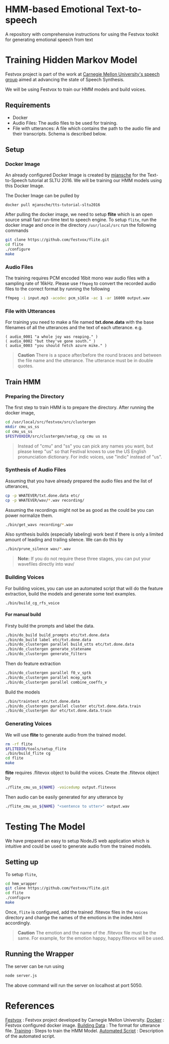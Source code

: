 # HMM-based Emotional Text-to-speech

A repository with comprehensive instructions for using the Festvox toolkit for generating emotional speech from text


# Training Hidden Markov Model
Festvox project is part of the work at [Carnegie Mellon University's speech group](http://www.speech.cs.cmu.edu) aimed at advancing the state of Speech Synthesis.

We will be using Festvox to train our HMM models and build voices.

## Requirements
- Docker
- Audio Files: The audio files to be used for training.
- File with utterances: A file which contains the path to the audio file and their transcripts. Schema is described below.

## Setup

### Docker Image
An already configured Docker Image is created by [mjansche](https://hub.docker.com/u/mjansche) for the Text-to-Speech tutorial at SLTU 2016. We will be training our HMM models using this Docker Image.

The Docker Image can be pulled by
```
docker pull mjansche/tts-tutorial-sltu2016
```
After pulling the docker image, we need to setup **flite** which is an open source small fast run-time text to speech engine.
To setup `flite`, run the docker image and once in the directory `/usr/local/src` run the following commands

```sh
git clone https://github.com/festvox/flite.git
cd flite
./configure
make
```

### Audio Files
The training requires PCM encoded 16bit mono wav audio files with a sampling rate of 16kHz. Please use `ffmpeg` to convert the recorded audio files to the correct format by running the following
```sh
ffmpeg -i input.mp3 -acodec pcm_s16le -ac 1 -ar 16000 output.wav
```

### File with Utterances
For training you need to make a file named **txt.done.data** with the base filenames of all the utterances and the text of each utterance. e.g.
```
( audio_0001 "a whole joy was reaping." )
( audio_0002 "but they've gone south." )
( audio_0003 "you should fetch azure mike." )
```
> **Caution**
> There is a space after/before the round braces and between the file name and the utterance. 
> The utterance must be in double quotes.

## Train HMM
### Preparing the Directory
The first step to train HMM is to prepare the directory.
After running the docker image,

```sh
cd /usr/local/src/festvox/src/clustergen
mkdir cmu_us_ss
cd cmu_us_ss
$FESTVOXDIR/src/clustergen/setup_cg cmu us ss
```
> Instead of "cmu" and "ss" you can pick any names you want, but please keep "us" so that Festival knows to use the US English pronunciation dictionary. For indic voices, use "indic" instead of "us".

### Synthesis of Audio Files
Assuming that you have already prepared the audio files and the list of utterances,
```sh
cp -p WHATEVER/txt.done.data etc/
cp -p WHATEVER/wav/*.wav recording/
```

Assuming the recordings might not be as good as the could be you can power normalize them.
```sh
./bin/get_wavs recording/*.wav
```

Also synthesis builds (especially labeling) work best if there is only a limited amount of leading and trailing silence. We can do this by
```sh
./bin/prune_silence wav/*.wav
```
> **Note:** If you do not require these three stages, you can put your wavefiles directly into wav/

### Building Voices
For building voices, you can use an automated script that will do the feature extraction, build the models and generate some text examples.
```sh
./bin/build_cg_rfs_voice
```

#### For manual build
Firsty build the prompts and label the data.
```sh
./bin/do_build build_prompts etc/txt.done.data
./bin/do_build label etc/txt.done.data
./bin/do_clustergen parallel build_utts etc/txt.done.data
./bin/do_clustergen generate_statename
./bin/do_clustergen generate_filters
```

Then do feature extraction
```sh
./bin/do_clustergen parallel f0_v_sptk
./bin/do_clustergen parallel mcep_sptk
./bin/do_clustergen parallel combine_coeffs_v
```

Build the models
```sh
./bin/traintest etc/txt.done.data
./bin/do_clustergen parallel cluster etc/txt.done.data.train
./bin/do_clustergen dur etc/txt.done.data.train
```

### Generating Voices
We will use **flite** to generate audio from the trained model.
```sh
rm -rf flite
$FLITEDIR/tools/setup_flite
./bin/build_flite cg
cd flite
make
```
**flite** requires .flitevox object to build the voices. Create the .flitevox object by 
```sh
./flite_cmu_us_${NAME} -voicedump output.flitevox
```
Then audio can be easily generated for any utterance by
```sh
./flite_cmu_us_${NAME} "<sentence to utter>" output.wav
```

# Testing The Model
We have prepared an easy to setup NodeJS web application which is intuitive and could be used to generate audio from the trained models.

## Setting up
To setup `flite`, 
```sh
cd hmm_wrapper
git clone https://github.com/festvox/flite.git
cd flite
./configure
make
```
Once, `flite` is configured, add the trained .flitevox files in the `voices` directory and change the names of the emotions in the index.html accordingly.
> **Caution**
> The emotion and the name of the .flitevox file must be the same. For example, for the emotion happy, happy.flitevox will be used.

## Running the Wrapper
The server can be run using
```sh
node server.js
```
The above command will run the server on localhost at port 5050.

# References
[Festvox](http://festvox.org) : Festvox project developed by Carnegie Mellon University.
[Docker](https://hub.docker.com/r/mjansche/tts-tutorial-sltu2016/) : Festvox configured docker image.
[Building Data](http://www.cs.columbia.edu/~ecooper/tts/utt_eng.html) : The format for utterance file.
[Training](http://festvox.org/bsv/x3528.html) : Steps to train the HMM Model.
[Automated Script](http://festvox.org/cmu_indic/unpacked_all/cmu_indic_slp_mr/bin/build_cg_voice) : Description of the automated script.